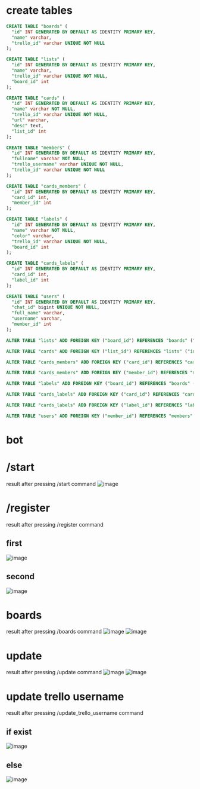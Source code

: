 # create tables
```sql
CREATE TABLE "boards" (
  "id" INT GENERATED BY DEFAULT AS IDENTITY PRIMARY KEY,
  "name" varchar,
  "trello_id" varchar UNIQUE NOT NULL
);

CREATE TABLE "lists" (
  "id" INT GENERATED BY DEFAULT AS IDENTITY PRIMARY KEY,
  "name" varchar,
  "trello_id" varchar UNIQUE NOT NULL,
  "board_id" int
);

CREATE TABLE "cards" (
  "id" INT GENERATED BY DEFAULT AS IDENTITY PRIMARY KEY,
  "name" varchar NOT NULL,
  "trello_id" varchar UNIQUE NOT NULL,
  "url" varchar,
  "desc" text,
  "list_id" int
);

CREATE TABLE "members" (
  "id" INT GENERATED BY DEFAULT AS IDENTITY PRIMARY KEY,
  "fullname" varchar NOT NULL,
  "trello_username" varchar UNIQUE NOT NULL,
  "trello_id" varchar UNIQUE NOT NULL
);

CREATE TABLE "cards_members" (
  "id" INT GENERATED BY DEFAULT AS IDENTITY PRIMARY KEY,
  "card_id" int,
  "member_id" int
);

CREATE TABLE "labels" (
  "id" INT GENERATED BY DEFAULT AS IDENTITY PRIMARY KEY,
  "name" varchar NOT NULL,
  "color" varchar,
  "trello_id" varchar UNIQUE NOT NULL,
  "board_id" int
);

CREATE TABLE "cards_labels" (
  "id" INT GENERATED BY DEFAULT AS IDENTITY PRIMARY KEY,
  "card_id" int,
  "label_id" int
);

CREATE TABLE "users" (
  "id" INT GENERATED BY DEFAULT AS IDENTITY PRIMARY KEY,
  "chat_id" bigint UNIQUE NOT NULL,
  "full_name" varchar,
  "username" varchar,
  "member_id" int
);

ALTER TABLE "lists" ADD FOREIGN KEY ("board_id") REFERENCES "boards" ("id");

ALTER TABLE "cards" ADD FOREIGN KEY ("list_id") REFERENCES "lists" ("id");

ALTER TABLE "cards_members" ADD FOREIGN KEY ("card_id") REFERENCES "cards" ("id");

ALTER TABLE "cards_members" ADD FOREIGN KEY ("member_id") REFERENCES "members" ("id");

ALTER TABLE "labels" ADD FOREIGN KEY ("board_id") REFERENCES "boards" ("id");

ALTER TABLE "cards_labels" ADD FOREIGN KEY ("card_id") REFERENCES "cards" ("id");

ALTER TABLE "cards_labels" ADD FOREIGN KEY ("label_id") REFERENCES "labels" ("id");

ALTER TABLE "users" ADD FOREIGN KEY ("member_id") REFERENCES "members" ("id");

```

# bot
# /start
result after pressing /start command
![image](https://user-images.githubusercontent.com/122611622/224290172-3156635c-7ace-4974-afb0-098444f694fe.png)

# /register
result after pressing /register command
## first
![image](https://user-images.githubusercontent.com/122611622/224291238-f3e8a812-9232-4908-a93c-33b0fa46bcf8.png)
## second
![image](https://user-images.githubusercontent.com/122611622/224291595-81f08d98-5156-4d3c-9cd5-1827fd32e4da.png)

# boards
result after pressing /boards command
![image](https://user-images.githubusercontent.com/122611622/224291774-e1c84c61-0787-4119-ba4c-8ed554762fc4.png)
![image](https://user-images.githubusercontent.com/122611622/224291939-aae9ac7b-fe41-4313-acd4-4230f4911e3b.png)

# update
result after pressing /update command
![image](https://user-images.githubusercontent.com/122611622/224304014-5a322073-b0df-4fbf-b37f-d5abcb4dd9f9.png)
![image](https://user-images.githubusercontent.com/122611622/224304166-aba02a2c-d242-4e49-82a2-af8eb021b8a4.png)

# update trello username
result after pressing /update_trello_username command
## if exist
![image](https://user-images.githubusercontent.com/122611622/224303610-433e889d-b48e-4d69-979b-e8d498674d82.png)
## else
![image](https://user-images.githubusercontent.com/122611622/224303736-6fa440f5-1331-4d10-83e9-b54acfe7ccae.png)
